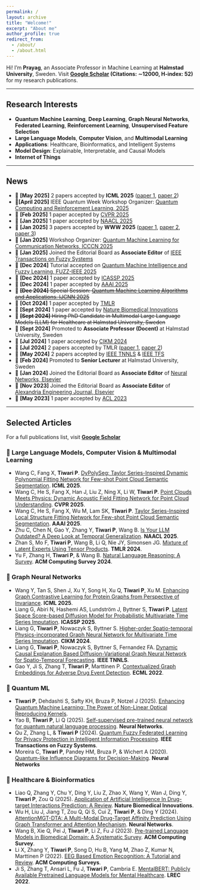 ```yaml
---
permalink: /
layout: archive
title: "Welcome!"
excerpt: "About me"
author_profile: true
redirect_from: 
  - /about/
  - /about.html
---
```





Hi! I’m **Prayag**, an Associate Professor in Machine Learning at **Halmstad University**, Sweden. Visit **[Google Scholar](https://scholar.google.it/citations?hl=en&user=sDnmJ_YAAAAJ&view_op=list_works&sortby=pubdate) (Citations: ∼12000, H-index: 52)** for my research publications.

---

## Research Interests

- **Quantum Machine Learning**, **Deep Learning**, **Graph Neural Networks**, **Federated Learning**, **Reinforcement Learning**, **Unsupervised Feature Selection**&nbsp;&nbsp;
- **Large Language Models**, **Computer Vision**, and **Multimodal Learning**&nbsp;&nbsp;
- **Applications**: Healthcare, Bioinformatics, and Intelligent Systems  
- **Model Design**: Explainable, Interpretable, and Causal Models  
- **Internet of Things**

---

## News
- 📣 **[May 2025]** 2 papers accepted by   **ICML 2025** ([paper 1](https://icml.cc/virtual/2025/poster/46124), [paper 2](https://icml.cc/virtual/2025/poster/44491))
- 📣**[April 2025]** IEEE Quantum Week Workshop Organizer: [Quantum Computing and Reinforcement Learning, 2025](https://2025.qcrl.io)
- 📣 **[Feb 2025]** 1 paper accepted by [CVPR 2025](https://openaccess.thecvf.com/content/CVPR2025/html/Wang_Point_Clouds_Meets_Physics_Dynamic_Acoustic_Field_Fitting_Network_for_CVPR_2025_paper.html)
- 📣 **[Jan 2025]** 1 paper accepted by [NAACL 2025](https://aclanthology.org/2025.naacl-long.381/)
- 📣 **[Jan 2025]** 3 papers accepted by **WWW 2025** ([paper 1](https://dl.acm.org/doi/10.1145/3701716.3715528), [paper 2](https://dl.acm.org/doi/10.1145/3701716.3715518), [paper 3](https://dl.acm.org/doi/10.1145/3701716.3717752))
- 📣 **[Jan 2025]** Workshop Organizer: [Quantum Machine Learning for Communication Networks,  ICCCN 2025](https://sites.google.com/view/qml-icccn2025/home)
- 📣 **[Jan 2025]** Joined the Editorial Board as **Associate Editor** of [IEEE Transactions on Fuzzy Systems](https://ieeexplore.ieee.org/xpl/RecentIssue.jsp?punumber=91)  
- 📣 **[Dec 2024]** Tutorial accepted on [Quantum Machine Intelligence and Fuzzy Learning, FUZZ-IEEE 2025](https://sites.google.com/view/qmi-fuzz-ieee-2025/home)
- 📣 **[Dec 2024]** 1 paper accepted by [ICASSP 2025](https://ieeexplore.ieee.org/abstract/document/10888912/)
- 📣 **[Dec 2024]** 1 paper accepted by [AAAI 2025](https://ojs.aaai.org/index.php/AAAI/article/view/32810)
- 📣 ~~**[Dec 2024]** Special Session: [Quantum Machine Learning Algorithms and Applications, IJCNN 2025](https://sites.google.com/view/qml-ijcnn-2025/home)~~
- 📣 **[Oct 2024]** 1 paper accepted by [TMLR](https://openreview.net/forum?id=SgxeJW4DGk)  
- 📣 **[Sept 2024]** 1 paper accepted by [Nature Biomedical Innovations](https://www.nature.com/articles/s44385-024-00003-9)  
- 📣 ~~**[Sept 2024]** Hiring PhD Candidate in Multimodal Large Language Models (LLM) for Healthcare at Halmstad University, Sweden~~ 
- 📣 **[Sept 2024]** Promoted to **Associate Professor (Docent)** at Halmstad University, Sweden  
- 📣 **[Jul 2024]** 1 paper accepted by [CIKM 2024](https://arxiv.org/abs/2405.10995)  
- 📣 **[Jul 2024]** 2 papers accepted by TMLR ([paper 1](https://openreview.net/forum?id=LNvbgBFPMt), [paper 2](https://openreview.net/forum?id=LCPzaR9mML))  
- 📣 **[May 2024]** 2 papers accepted by [IEEE TNNLS](https://ieeexplore.ieee.org/document/10589693) & [IEEE TFS](https://ieeexplore.ieee.org/document/10572363)  
- 📣 **[Feb 2024]** Promoted to **Senior Lecturer** at Halmstad University, Sweden  
- 📣 **[Jan 2024]** Joined the Editorial Board as **Associate Editor** of [Neural Networks, Elsevier](https://www.sciencedirect.com/journal/neural-networks/about/editorial-board)  
- 📣 **[Nov 2023]** Joined the Editorial Board as **Associate Editor** of [Alexandria Engineering Journal, Elsevier](https://www.sciencedirect.com/journal/alexandria-engineering-journal/about/editorial-board)  
- 📣 **[May 2023]** 1 paper accepted by [ACL 2023](https://aclanthology.org/2023.acl-long.419/)  

---


## Selected Articles

For a full publications list, visit **[Google Scholar](https://scholar.google.it/citations?hl=en&user=sDnmJ_YAAAAJ&view_op=list_works&sortby=pubdate)**


### 🔹 Large Language Models, Computer Vision & Multimodal Learning
- Wang C, Fang X, **Tiwari P**. [DyPolySeg: Taylor Series-Inspired Dynamic Polynomial Fitting Network for Few-shot Point Cloud Semantic Segmentation](https://icml.cc/virtual/2025/poster/46124).  **ICML 2025**.
- Wang C, He S, Fang X, Han J, Liu Z, Ning X, Li W, **Tiwari P**. [Point Clouds Meets Physics: Dynamic Acoustic Field Fitting Network for Point Cloud Understanding](https://openaccess.thecvf.com/content/CVPR2025/html/Wang_Point_Clouds_Meets_Physics_Dynamic_Acoustic_Field_Fitting_Network_for_CVPR_2025_paper.html).  **CVPR 2025**.
- Wang C, He S, Fang X, Wu M, Lam SK, **Tiwari P**. [Taylor Series-Inspired Local Structure Fitting Network for Few-shot Point Cloud Semantic Segmentation](https://ojs.aaai.org/index.php/AAAI/article/view/32810).  **AAAI 2025**.
- Zhu C, Chen N, Gao Y, Zhang Y, **Tiwari P**, Wang B. [Is Your LLM Outdated? A Deep Look at Temporal Generalization](https://aclanthology.org/2025.naacl-long.381/).  **NAACL 2025**.
- Zhan S, Mo F, **Tiwari P**, Wang B, Li Q, Nie JY, Simonsen JG. [Mixture of Latent Experts Using Tensor Products](https://openreview.net/forum?id=SgxeJW4DGk). **TMLR 2024**.
- Yu F, Zhang H, **Tiwari P**, & Wang B. [Natural Language Reasoning: A Survey](https://dl.acm.org/doi/abs/10.1145/3664194). **ACM Computing Survey 2024**.

### 🔹 Graph Neural Networks
- Wang Y, Tan S, Shen J, Xu Y, Song H, Xu Q, **Tiwari P**, Xu M. [Enhancing Graph Contrastive Learning for Protein Graphs from Perspective of Invariance](https://icml.cc/virtual/2025/poster/44491).  **ICML 2025**.
- Liang G, Abiri N, Hashemi AS, Lundström J, Byttner S, **Tiwari P**. [Latent Space Score-based Diffusion Model for Probabilistic Multivariate Time Series Imputation](https://ieeexplore.ieee.org/abstract/document/10888912/). **ICASSP 2025**.
- Liang G, **Tiwari P**, Nowaczyk S, Byttner S. [Higher-order Spatio-temporal Physics-incorporated Graph Neural Network for Multivariate Time Series Imputation](https://dl.acm.org/doi/10.1145/3627673.3679775). **CIKM 2024**.
- Liang G, **Tiwari P**, Nowaczyk S, Byttner S, Fernandez FA. [Dynamic Causal Explanation Based Diffusion-Variational Graph Neural Network for Spatio-Temporal Forecasting](https://ieeexplore.ieee.org/document/10589693). **IEEE TNNLS**.
- Gao Y, Ji S, Zhang T, **Tiwari P**,  Marttinen P. [Contextualized Graph Embeddings for Adverse Drug Event Detection](https://2022.ecmlpkdd.org/wp-content/uploads/2022/09/sub_626.pdf). **ECML 2022**.

### 🔹 Quantum ML
- **Tiwari P**, Dehdashti S, Safty KH, Bruza P, Notzel J (2025). [Enhancing Quantum Machine Learning: The Power of Non-Linear Optical Reproducing Kernels](https://arxiv.org/abs/2407.13809).
- Yao B, **Tiwari P**, Li Q (2025). [Self-supervised pre-trained neural network for quantum natural language processing](https://www.sciencedirect.com/science/article/abs/pii/S089360802400933X). **Neural Networks**.
- Qu Z, Zhang L, & **Tiwari P** (2024). [Quantum Fuzzy Federated Learning for Privacy Protection in Intelligent Information Processing](https://ieeexplore.ieee.org/document/10572363). **IEEE Transactions on Fuzzy Systems**.
- Moreira C, **Tiwari P**, Pandey HM, Bruza P, & Wichert A (2020). [Quantum-like Influence Diagrams for Decision-Making](https://www.sciencedirect.com/science/article/pii/S0893608020302501). **Neural Networks**

### 🔹 Healthcare & Bioinformatics
- Liao Q, Zhang Y, Chu Y, Ding Y, Liu Z, Zhao X, Wang Y, Wan J, Ding Y, **Tiwari P**, Zou Q (2025). [Application of Artificial Intelligence In Drug-target Interactions Prediction: A Review](https://www.nature.com/articles/s44385-024-00003-9). **Nature Biomedical Innovations**.
- Wu H, Liu J, Jiang T, Zou Q, Qi S, Cui Z, **Tiwari P**, & Ding Y (2024). [AttentionMGT-DTA: A Multi-Modal Drug-Target Affinity Prediction Using Graph Transformer and Attention Mechanism](https://www.sciencedirect.com/science/article/pii/S089360802300641X). **Neural Networks**.
- Wang B, Xie Q, Pei J, **Tiwari P**, Li Z, Fu J (2023). [Pre-trained Language Models in Biomedical Domain: A Systematic Survey](https://dl.acm.org/doi/10.1145/3611651). **ACM Computing Survey**.  
- Li X, Zhang Y, **Tiwari P**, Song D, Hu B, Yang M, Zhao Z, Kumar N, Marttinen P (2022). [EEG Based Emotion Recognition: A Tutorial and Review](https://dl.acm.org/doi/full/10.1145/3524499). **ACM Computing Surveys**.
- Ji S, Zhang T, Ansari L, Fu J, **Tiwari P**, Cambria E. [MentalBERT: Publicly Available Pretrained Language Models for Mental Healthcare](https://aclanthology.org/2022.lrec-1.778/). **LREC 2022**.

